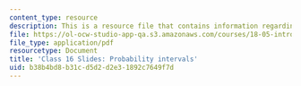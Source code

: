 ```yaml
---
content_type: resource
description: This is a resource file that contains information regarding class 16.
file: https://ol-ocw-studio-app-qa.s3.amazonaws.com/courses/18-05-introduction-to-probability-and-statistics-spring-2014/b38b4bd8b31cd5d2d2e31892c7649f7d_MIT18_05S14_class16_slides.pdf
file_type: application/pdf
resourcetype: Document
title: 'Class 16 Slides: Probability intervals'
uid: b38b4bd8-b31c-d5d2-d2e3-1892c7649f7d
---
```

